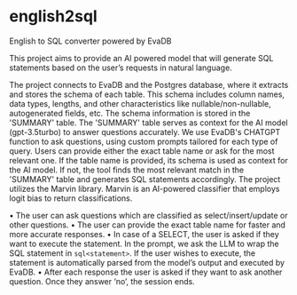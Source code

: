 # english2sql
English to SQL converter powered by EvaDB

This project aims to provide an AI powered model that will generate SQL statements based on the user’s requests in natural language.

The project connects to EvaDB and the Postgres database, where it extracts and stores the schema of each table. This schema includes column names, data types, lengths, and other characteristics like nullable/non-nullable, autogenerated fields, etc. The schema information is stored in the 'SUMMARY' table.
The 'SUMMARY' table serves as context for the AI model (gpt-3.5turbo) to answer questions accurately. We use EvaDB's CHATGPT function to ask questions, using custom prompts tailored for each type of query.
Users can provide either the exact table name or ask for the most relevant one. If the table name is provided, its schema is used as context for the AI model. If not, the tool finds the most relevant match in the 'SUMMARY' table and generates SQL statements accordingly.
The project utilizes the Marvin library. Marvin is an AI-powered classifier that employs logit bias to return classifications.

•	The user can ask questions which are classified as select/insert/update or other questions.
• The user can provide the exact table name for faster and more accurate responses.
• In case of a SELECT, the user is asked if they want to execute the statement. In the prompt, we ask the LLM to wrap the SQL statement in ```sql<statement>```. If the user wishes to execute, the statement is automatically parsed from the model’s output and executed by EvaDB.
•	After each response the user is asked if they want to ask another question. Once they answer ‘no’, the session ends.

